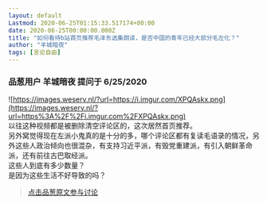 ```yaml
---
layout: default
Lastmod: 2020-06-25T01:15:33.517174+00:00
date: 2020-06-25T00:00:00.000Z
title: "如何看待b站首页推荐毛泽东选集朗读，是否中国的青年已经大部分毛左化？"
author: "羊城暗夜"
tags: [言论自由]
---
```



### 品葱用户 **羊城暗夜** 提问于 6/25/2020
    
![https://images.weserv.nl/?url=https://i.imgur.com/XPQAskx.png](https://images.weserv.nl/?url=https%3A%2F%2Fi.imgur.com%2FXPQAskx.png)  
以往这种视频都是被删除清空评论区的，这次居然首页推荐。  
另外窝觉得现在左派小鬼真的是十分的多，哪个评论区都有复读毛语录的情况，另外这些人政治倾向也很混杂，有支持习近平派，有毁党重建派，有引入朝鲜革命派，还有前往古巴取经派。  
这些人到底有多少数量？  
是因为这些生活不好导致的吗？
    
                





> [点击品葱原文参与讨论](https://pincong.rocks/question/27659)

